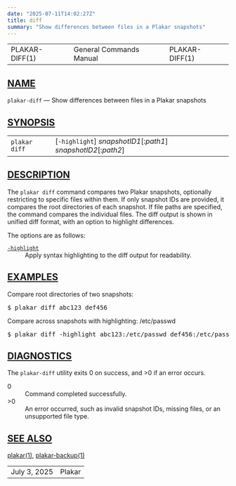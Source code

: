 ```yaml
---
date: "2025-07-11T14:02:27Z"
title: diff
summary: "Show differences between files in a Plakar snapshots"
---
```

<table class="head">
  <tr>
    <td class="head-ltitle">PLAKAR-DIFF(1)</td>
    <td class="head-vol">General Commands Manual</td>
    <td class="head-rtitle">PLAKAR-DIFF(1)</td>
  </tr>
</table>
<div class="manual-text">
<section class="Sh">
<h1 class="Sh" id="NAME"><a class="permalink" href="#NAME">NAME</a></h1>
<p class="Pp"><code class="Nm">plakar-diff</code> &#x2014; <span class="Nd">Show
    differences between files in a Plakar snapshots</span></p>
</section>
<section class="Sh">
<h1 class="Sh" id="SYNOPSIS"><a class="permalink" href="#SYNOPSIS">SYNOPSIS</a></h1>
<table class="Nm">
  <tr>
    <td><code class="Nm">plakar diff</code></td>
    <td>[<code class="Fl">-highlight</code>]
      <var class="Ar">snapshotID1</var>[:<var class="Ar">path1</var>]
      <var class="Ar">snapshotID2</var>[:<var class="Ar">path2</var>]</td>
  </tr>
</table>
</section>
<section class="Sh">
<h1 class="Sh" id="DESCRIPTION"><a class="permalink" href="#DESCRIPTION">DESCRIPTION</a></h1>
<p class="Pp">The <code class="Nm">plakar diff</code> command compares two
    Plakar snapshots, optionally restricting to specific files within them. If
    only snapshot IDs are provided, it compares the root directories of each
    snapshot. If file paths are specified, the command compares the individual
    files. The diff output is shown in unified diff format, with an option to
    highlight differences.</p>
<p class="Pp">The options are as follows:</p>
<dl class="Bl-tag">
  <dt id="highlight"><a class="permalink" href="#highlight"><code class="Fl">-highlight</code></a></dt>
  <dd>Apply syntax highlighting to the diff output for readability.</dd>
</dl>
</section>
<section class="Sh">
<h1 class="Sh" id="EXAMPLES"><a class="permalink" href="#EXAMPLES">EXAMPLES</a></h1>
<p class="Pp">Compare root directories of two snapshots:</p>
<div class="Bd Pp Bd-indent Li">
<pre>$ plakar diff abc123 def456</pre>
</div>
<p class="Pp">Compare across snapshots with highlighting:
    <span class="Pa">/etc/passwd</span></p>
<div class="Bd Pp Bd-indent Li">
<pre>$ plakar diff -highlight abc123:/etc/passwd def456:/etc/passwd</pre>
</div>
</section>
<section class="Sh">
<h1 class="Sh" id="DIAGNOSTICS"><a class="permalink" href="#DIAGNOSTICS">DIAGNOSTICS</a></h1>
<p class="Pp">The <code class="Nm">plakar-diff</code> utility exits&#x00A0;0 on
    success, and&#x00A0;&gt;0 if an error occurs.</p>
<dl class="Bl-tag">
  <dt>0</dt>
  <dd>Command completed successfully.</dd>
  <dt>&gt;0</dt>
  <dd>An error occurred, such as invalid snapshot IDs, missing files, or an
      unsupported file type.</dd>
</dl>
</section>
<section class="Sh">
<h1 class="Sh" id="SEE_ALSO"><a class="permalink" href="#SEE_ALSO">SEE
  ALSO</a></h1>
<p class="Pp"><a class="Xr" href="../plakar/">plakar(1)</a>,
    <a class="Xr" href="../plakar-backup/">plakar-backup(1)</a></p>
</section>
</div>
<table class="foot">
  <tr>
    <td class="foot-date">July 3, 2025</td>
    <td class="foot-os">Plakar</td>
  </tr>
</table>
